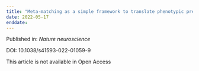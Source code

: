 ```yaml
---
title: "Meta-matching as a simple framework to translate phenotypic predictive models from big to small data."
date: 2022-05-17
enddate:
---
```


Published in: *Nature neuroscience*

DOI: 10.1038/s41593-022-01059-9

This article is not available in Open Access


